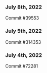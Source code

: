 ### July 8th, 2022

Commit #39553

### July 5th, 2022

Commit #314353


### July 4th, 2022

Commit #72281
